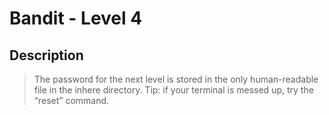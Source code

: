 # Bandit - Level 4

## Description
>The password for the next level is stored in the only human-readable file in the inhere directory. Tip: if your terminal is messed up, try the “reset” command.
